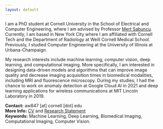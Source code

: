 ```yaml
---
layout: default
---
```



I am a PhD student at Cornell University in the School of Electrical and Computer Engineering, where I am advised by Professor [Mert Sabuncu](https://sabuncu.engineering.cornell.edu/). Currently, I am based in New York City where I am affiliated with Cornell Tech and the Department of Radiology at Weill Cornell Medical School. Previously, I studied Computer Engineering at the University of Illinois at Urbana-Champaign.

My research interests include machine learning, computer vision, deep learning, and computational imaging. More specifically, I am interested in designing data-driven models and algorithms that can improve image quality and decrease imaging acquisition times in biomedical modalities, including MRI and fluorescence microscopy. During my studies, I had the chance to work on anomaly detection at Google Cloud AI in 2021 and deep learning applications for wireless communications at MIT Lincoln Laboratory in 2019.

**Contact:** aw847 [at] cornell [dot] edu  
**More Info:** [CV](cv_alan_wang.pdf) and [Research Statement](Research_Statement.pdf)   
**Keywords:** Machine Learning, Deep Learning, Biomedical Imaging, Computational Imaging, Computer Vision.

